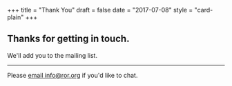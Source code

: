 +++
title = "Thank You"
draft = false
date = "2017-07-08"
style = "card-plain"
+++

## Thanks for getting in touch.

We'll add you to the mailing list.

---
Please [email info@ror.org](mailto:info@ror.org) if you'd like to chat.
